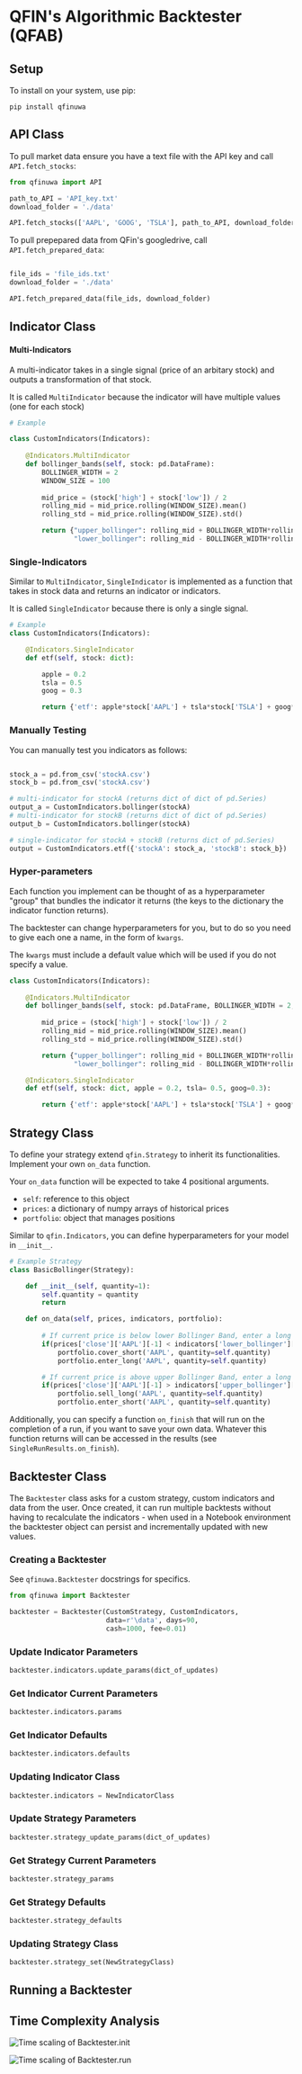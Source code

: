 # QFIN's Algorithmic Backtester (QFAB)

## Setup

To install on your system, use pip:

```
pip install qfinuwa
```

## API Class

To pull market data ensure you have a text file with the API key and call ``API.fetch_stocks``:

```py
from qfinuwa import API

path_to_API = 'API_key.txt'
download_folder = './data'

API.fetch_stocks(['AAPL', 'GOOG', 'TSLA'], path_to_API, download_folder)
```

To pull prepepared data from QFin's googledrive, call ``API.fetch_prepared_data``:

```py

file_ids = 'file_ids.txt'
download_folder = './data'

API.fetch_prepared_data(file_ids, download_folder)
```

## Indicator Class

#### Multi-Indicators

A multi-indicator takes in a single signal (price of an arbitary stock) and outputs a transformation of that stock.

It is called ``MultiIndicator`` because the indicator will have multiple values (one for each stock)

```py
# Example 

class CustomIndicators(Indicators):
    
    @Indicators.MultiIndicator
    def bollinger_bands(self, stock: pd.DataFrame):
        BOLLINGER_WIDTH = 2
        WINDOW_SIZE = 100
        
        mid_price = (stock['high'] + stock['low']) / 2
        rolling_mid = mid_price.rolling(WINDOW_SIZE).mean()
        rolling_std = mid_price.rolling(WINDOW_SIZE).std()

        return {"upper_bollinger": rolling_mid + BOLLINGER_WIDTH*rolling_std,
                "lower_bollinger": rolling_mid - BOLLINGER_WIDTH*rolling_std}
```


### Single-Indicators

Similar to ``MultiIndicator``, ``SingleIndicator`` is implemented as a function that takes in stock data and returns an indicator or indicators.

It is called ``SingleIndicator`` because there is only a single signal.

```py
# Example 
class CustomIndicators(Indicators):

    @Indicators.SingleIndicator
    def etf(self, stock: dict):

        apple = 0.2
        tsla = 0.5
        goog = 0.3

        return {'etf': apple*stock['AAPL'] + tsla*stock['TSLA'] + goog*stock['GOOG']}
```

### Manually Testing

You can manually test you indicators as follows:

```py

stock_a = pd.from_csv('stockA.csv')
stock_b = pd.from_csv('stockA.csv')

# multi-indicator for stockA (returns dict of dict of pd.Series)
output_a = CustomIndicators.bollinger(stockA)
# multi-indicator for stockB (returns dict of dict of pd.Series)
output_b = CustomIndicators.bollinger(stockA)

# single-indicator for stockA + stockB (returns dict of pd.Series)
output = CustomIndicators.etf({'stockA': stock_a, 'stockB': stock_b})
```

### Hyper-parameters

Each function you implement can be thought of as a hyperparameter "group" that bundles the indicator it returns (the keys to the dictionary the indicator function returns).

The backtester can change hyperparameters for you, but to do so you need to give each one a name, in the form of ``kwargs``.

The ``kwargs`` must include a default value which will be used if you do not specify a value.

```py
class CustomIndicators(Indicators):
    
    @Indicators.MultiIndicator
    def bollinger_bands(self, stock: pd.DataFrame, BOLLINGER_WIDTH = 2, WINDOW_SIZE=100):
        
        mid_price = (stock['high'] + stock['low']) / 2
        rolling_mid = mid_price.rolling(WINDOW_SIZE).mean()
        rolling_std = mid_price.rolling(WINDOW_SIZE).std()

        return {"upper_bollinger": rolling_mid + BOLLINGER_WIDTH*rolling_std,
                "lower_bollinger": rolling_mid - BOLLINGER_WIDTH*rolling_std}

    @Indicators.SingleIndicator
    def etf(self, stock: dict, apple = 0.2, tsla= 0.5, goog=0.3):

        return {'etf': apple*stock['AAPL'] + tsla*stock['TSLA'] + goog*stock['GOOG']}
```

## Strategy Class

To define your strategy extend ``qfin.Strategy`` to inherit its functionalities. Implement your own ``on_data`` function.

Your ``on_data`` function will be expected to take 4 positional arguments.
- ``self``: reference to this object
- ``prices``: a dictionary of numpy arrays of historical prices
- ``portfolio``: object that manages positions

Similar to ``qfin.Indicators``, you can define hyperparameters for your model in ``__init__``.

```py
# Example Strategy
class BasicBollinger(Strategy):

    def __init__(self, quantity=1):
        self.quantity = quantity
        return

    def on_data(self, prices, indicators, portfolio):
        
        # If current price is below lower Bollinger Band, enter a long position
        if(prices['close']['AAPL'][-1] < indicators['lower_bollinger']['AAPL'][-1]):
            portfolio.cover_short('AAPL', quantity=self.quantity)
            portfolio.enter_long('AAPL', quantity=self.quantity)

        # If current price is above upper Bollinger Band, enter a long position   
        if(prices['close']['AAPL'][-1] > indicators['upper_bollinger']['AAPL'][-1]):
            portfolio.sell_long('AAPL', quantity=self.quantity)
            portfolio.enter_short('AAPL', quantity=self.quantity)
```
Additionally, you can specify a function ``on_finish`` that will run on the completion of a run, if you want to save your own data. Whatever this function returns will can be accessed in the results (see ``SingleRunResults.on_finish``).
## Backtester Class

The ``Backtester`` class asks for a custom strategy, custom indicators and data from the user. Once created, it can run multiple backtests without having to recalculate the indicators - when used in a Notebook environment the backtester object can persist and incrementally updated with new values.

### Creating a Backtester

See ``qfinuwa.Backtester`` docstrings for specifics.


```py
from qfinuwa import Backtester

backtester = Backtester(CustomStrategy, CustomIndicators, 
                        data=r'\data', days=90, 
                        cash=1000, fee=0.01)
```

### Update Indicator Parameters

```py
backtester.indicators.update_params(dict_of_updates)
```

### Get Indicator Current Parameters

```py
backtester.indicators.params
```

### Get Indicator Defaults

```py
backtester.indicators.defaults
```

### Updating Indicator Class

```py
backtester.indicators = NewIndicatorClass
```

### Update Strategy Parameters

```py
backtester.strategy_update_params(dict_of_updates)
```

### Get Strategy Current Parameters

```py
backtester.strategy_params
```

### Get Strategy Defaults

```py
backtester.strategy_defaults
```


### Updating Strategy Class

```py
backtester.strategy_set(NewStrategyClass)
```
## Running a Backtester

## Time Complexity Analysis 

![Time scaling of Backtester.__init__](./imgs/__init__.png?raw=true)

![Time scaling of Backtester.run](./imgs/run.png?raw=true)